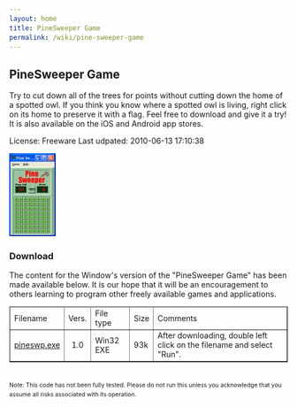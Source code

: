 ```yaml
---
layout: home
title: PineSweeper Game
permalink: /wiki/pine-sweeper-game
---
```


## PineSweeper Game
Try to cut down all of the trees for points without cutting down the home of a spotted owl. If you think you know where a spotted owl is living, right click on its home to preserve it with a flag. Feel free to download and give it a try!  It is also available on the iOS and Android app stores.

License: Freeware
Last udpated: 2010-06-13 17:10:38

![PineSweeper](/assets/images/pine-sweeper.jpg)

### Download
The content for the Window's version of the "PineSweeper Game" has been made available below. It is our hope that it will be an encouragement to others learning to program other freely available games and applications.

<html>
<table border="1" cellspacing="0"><thead><tr><td>
Filename
</td><td>
Vers.
</td><td>
File type
</td><td>
Size
</td><td>
Comments
</td></tr>
</thead>
<tr><td>
<a href="../downloads/pineswp.exe">
        pineswp.exe</a>
</td><td align="center">
        1.0</td><td>
        Win32 EXE</td><td>
        93k
</td><td>
        After downloading, double left click on the filename and select "Run".</td></tr>
        </table>
        <br>
        <span style="font-size: 8pt;">
                Note: This code has not been fully tested. Please do not run this unless you acknowledge that you assume all risks associated with its operation.
        </span>
</html>

